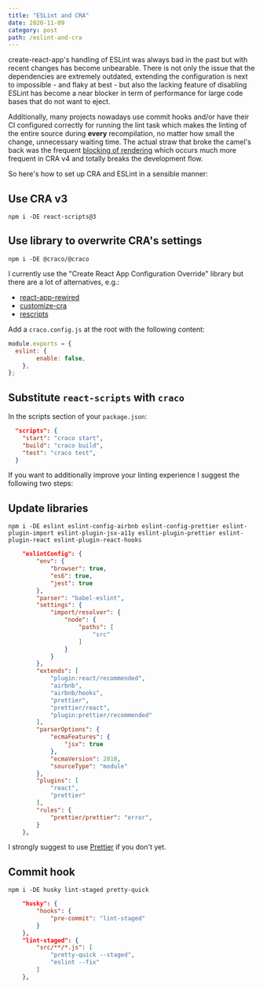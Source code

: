 ```yaml
---
title: "ESLint and CRA"
date: 2020-11-09
category: post
path: /eslint-and-cra
---
```


create-react-app's handling of ESLint was always bad in the past but with recent changes has become unbearable. There is not only the issue that the dependencies are extremely outdated, extending the configuration is next to impossible - and flaky at best - but also the lacking feature of disabling ESLint has become a near blocker in term of performance for large code bases that do not want to eject.

Additionally, many projects nowadays use commit hooks and/or have their CI configured correctly for running the lint task which makes the linting of the entire source during **every** recompilation, no matter how small the change, unnecessary waiting time. The actual straw that broke the camel's back was the frequent [blocking of rendering](https://github.com/facebook/create-react-app/issues/9887) which occurs much more frequent in CRA v4 and totally breaks the development flow.

So here's how to set up CRA and ESLint in a sensible manner:

## Use CRA v3

```shell
npm i -DE react-scripts@3
```

## Use library to overwrite CRA's settings

```shell
npm i -DE @craco/@craco
```

I currently use the "Create React App Configuration Override" library but there are a lot of alternatives, e.g.:

* [react-app-rewired](https://github.com/timarney/react-app-rewired)
* [customize-cra](https://github.com/arackaf/customize-cra)
* [rescripts](https://github.com/harrysolovay/rescripts)

Add a `craco.config.js` at the root with the following content:

```js
module.exports = {
  eslint: {
		enable: false,
	},
};
```

## Substitute `react-scripts` with `craco`

In the scripts section of your `package.json`:

```json
  "scripts": {
    "start": "craco start",
    "build": "craco build",
    "test": "craco test",
  }
```

If you want to additionally improve your linting experience I suggest the following two steps:

## Update libraries

```shell
npm i -DE eslint eslint-config-airbnb eslint-config-prettier eslint-plugin-import eslint-plugin-jsx-a11y eslint-plugin-prettier eslint-plugin-react eslint-plugin-react-hooks
```

```json
	"eslintConfig": {
		"env": {
			"browser": true,
			"es6": true,
			"jest": true
		},
		"parser": "babel-eslint",
		"settings": {
			"import/resolver": {
				"node": {
					"paths": [
						"src"
					]
				}
			}
		},
		"extends": [
			"plugin:react/recommended",
			"airbnb",
			"airbnb/hooks",
			"prettier",
			"prettier/react",
			"plugin:prettier/recommended"
		],
		"parserOptions": {
			"ecmaFeatures": {
				"jsx": true
			},
			"ecmaVersion": 2018,
			"sourceType": "module"
		},
		"plugins": [
			"react",
			"prettier"
		],
		"rules": {
			"prettier/prettier": "error",
		}
	},
```

I strongly suggest to use [Prettier](https://prettier.io/) if you don't yet.

## Commit hook

```shell
npm i -DE husky lint-staged pretty-quick
```

```json
	"husky": {
		"hooks": {
			"pre-commit": "lint-staged"
		}
	},
	"lint-staged": {
		"src/**/*.js": [
			"pretty-quick --staged",
			"eslint --fix"
		]
	},
```
